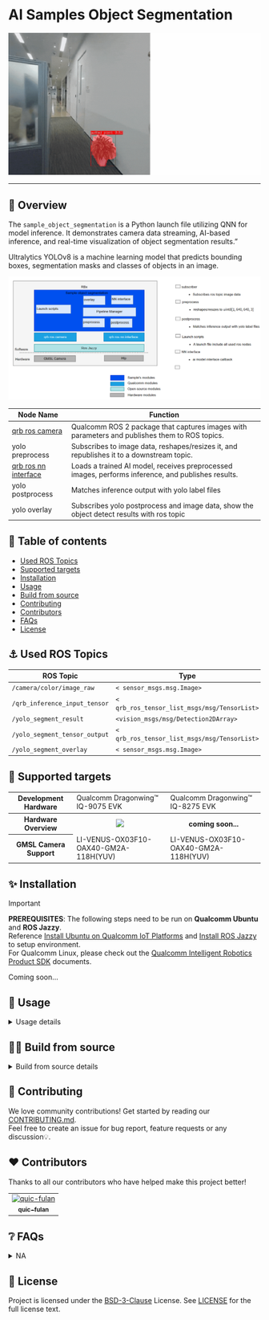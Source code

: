 

<div >
  <h1>AI Samples Object Segmentation</h1>
  <p align="center">
</div>

<img src="./resource/yolo-segment.gif" style="zoom:80%;" />

---

## 👋 Overview

The `sample_object_segmentation` is a Python launch file utilizing QNN for model inference. It demonstrates camera data streaming, AI-based inference, and real-time visualization of object segmentation results.”

Ultralytics YOLOv8 is a machine learning model that predicts bounding boxes, segmentation masks and classes of objects in an image.

![](./resource/pipeline.png)

| Node Name                                                    | Function                                                     |
| ------------------------------------------------------------ | ------------------------------------------------------------ |
| [qrb ros camera](https://github.com/qualcomm-qrb-ros/qrb_ros_camera) | Qualcomm ROS 2 package that captures images with parameters and publishes them to ROS topics. |
| yolo preprocess                                              | Subscribes to image data, reshapes/resizes it, and republishes it to a downstream topic. |
| [qrb ros nn interface](https://github.com/qualcomm-qrb-ros/qrb_ros_nn_inference) | Loads a trained AI model, receives preprocessed images, performs inference, and publishes results. |
| yolo postprocess                                             | Matches inference output with yolo label files               |
| yolo overlay                                                 | Subscribes yolo postprocess and image data, show the object detect results with ros topic |

## 🔎 Table of contents

  * [Used ROS Topics](#-used-ros-topics)
  * [Supported targets](#-supported-targets)
  * [Installation](#-installation)
  * [Usage](#-usage)
  * [Build from source](#-build-from-source)
  * [Contributing](#-contributing)
  * [Contributors](#%EF%B8%8F-contributors)
  * [FAQs](#-faqs)
  * [License](#-license)

## ⚓ Used ROS Topics 

| ROS Topic                      | Type                                          | Published By                     |
| ------------------------------ | --------------------------------------------- | -------------------------------- |
| `/camera/color/image_raw `     | `< sensor_msgs.msg.Image> `                   | `orbbec_camera `                 |
| `/qrb_inference_input_tensor ` | `< qrb_ros_tensor_list_msgs/msg/TensorList> ` | `yolo_preprocess_node `          |
| `/yolo_segment_result `        | `<vision_msgs/msg/Detection2DArray> `         | `nn_inference_node `             |
| `/yolo_segment_tensor_output ` | `< qrb_ros_tensor_list_msgs/msg/TensorList> ` | `yolo_segment_postprocess_node ` |
| `/yolo_segment_overlay `       | `< sensor_msgs.msg.Image> `                   | `yolo_segment_overlay_node `     |

## 🎯 Supported targets

<table >
  <tr>
    <th>Development Hardware</th>
     <td>Qualcomm Dragonwing™ IQ-9075 EVK</td>
     <td>Qualcomm Dragonwing™ IQ-8275 EVK</td>
  </tr>
  <tr>
    <th>Hardware Overview</th>
    <th><a href="https://www.qualcomm.com/products/internet-of-things/industrial-processors/iq9-series/iq-9075"><img src="https://s7d1.scene7.com/is/image/dmqualcommprod/dragonwing-IQ-9075-EVK?$QC_Responsive$&fmt=png-alpha" width="160"></a></th>
    <th>coming soon...</th>
  </tr>
  <tr>
    <th>GMSL Camera Support</th>
    <td>LI-VENUS-OX03F10-OAX40-GM2A-118H(YUV)</td>
    <td>LI-VENUS-OX03F10-OAX40-GM2A-118H(YUV)</td>
  </tr>
</table>





## ✨ Installation

> [!IMPORTANT]
> **PREREQUISITES**: The following steps need to be run on **Qualcomm Ubuntu** and **ROS Jazzy**.<br>
> Reference [Install Ubuntu on Qualcomm IoT Platforms](https://ubuntu.com/download/qualcomm-iot) and [Install ROS Jazzy](https://docs.ros.org/en/jazzy/index.html) to setup environment. <br>
> For Qualcomm Linux, please check out the [Qualcomm Intelligent Robotics Product SDK](https://docs.qualcomm.com/bundle/publicresource/topics/80-70018-265/introduction_1.html?vproduct=1601111740013072&version=1.4&facet=Qualcomm%20Intelligent%20Robotics%20Product%20(QIRP)%20SDK) documents.

Coming soon...

## 🚀 Usage

<details>
  <summary>Usage details</summary>

Download the yolo object segmentation model

Reference the [qrb_ros_tensor_process](https://github.com/qualcomm-qrb-ros/qrb_ros_tensor_process) README to build and download the yolo model

```
#when download yolo model , please using qnn_context_binary and device like bellow
 
python3 -m qai_hub_models.models.yolov8_seg.export --target-runtime qnn_context_binary  --device "QCS8275 (Proxy)"
```

Run the sample env on device


```bash
#Prepare the model and move to default model path
mkdir /opt/model/
mv coco8.yaml yolov8_seg_qcs9075.bin /opt/model/

source /opt/ros/jazzy/setup.bash

ros2 launch sample_sample_segmentation launch_with_qrb_ros_camera.py  
```

The output for these commands:

```
root@qcs8300-ride-sx:/root# ros2 launch sample_sample_segmentation launch_with_qrb_ros_camera.py
[INFO] [launch]: All log files can be found below /opt/.ros/log/1970-01-01-00-57-22-354131-qcs8300-ride-sx-57950
[INFO] [launch]: Default logging verbosity is set to INFO
[INFO] [component_container-1]: process started with pid [58040]
[component_container-1] [INFO] [0000003442.901772236] [yolo_node_container]: Load Library: /usr/lib/libqrb_ros_yolo_process_component.so
[component_container-1] [INFO] [0000003442.955868330] [yolo_node_container]: Found class: rclcpp_components::NodeFactoryTemplate<qrb_ros::yolo_process::YoloDetOverlayNode>
[component_container-1] [INFO] [0000003442.955984632] [yolo_node_container]: Instantiate class: rclcpp_components::NodeFactoryTemplate<qrb_ros::yolo_process::YoloDetOverlayNode>
[component_container-1] [INFO] [0000003442.978678955] [yolo_detection_overlay_node]: init done~
[INFO] [launch_ros.actions.load_composable_nodes]: Loaded node '/yolo_detection_overlay_node' in container '/yolo_node_container'
[component_container-1] [INFO] [0000003442.993816298] [yolo_node_container]: Found class: rclcpp_components::NodeFactoryTemplate<qrb_ros::yolo_process::YoloDetOverlayNode>
[component_container-1] [INFO] [0000003442.993910569] [yolo_node_container]: Found class: rclcpp_components::NodeFactoryTemplate<qrb_ros::yolo_process::YoloDetPostProcessNode>
[component_container-1] [INFO] [0000003442.993928850] [yolo_node_container]: Instantiate class: rclcpp_components::NodeFactoryTemplate<qrb_ros::yolo_process::YoloDetPostProcessNode>
[component_container-1] [INFO] [0000003443.004949215] [yolo_detection_postprocess_node]: label file path: /opt/coco8.yaml
[component_container-1] [INFO] [0000003443.005031298] [yolo_detection_postprocess_node]: iou_thres: 0.500000
[component_container-1] [INFO] [0000003443.005055725] [yolo_detection_postprocess_node]: score_thres: 0.700000
[component_container-1] YAML Exception: bad file: /opt/coco8.yaml
[component_container-1] [INFO] [0000003443.008653955] [yolo_detection_postprocess_node]: init done~
[INFO] [launch_ros.actions.load_composable_nodes]: Loaded node '/yolo_segmentation_postprocess_node' in container '/yolo_node_container'
[component_container-1] [INFO] [0000003443.024663017] [yolo_node_container]: Load Library: /usr/lib/libqrb_ros_inference_node.so
[component_container-1] [INFO] [0000003443.031113798] [yolo_node_container]: Found class: rclcpp_components::NodeFactoryTemplate<qrb_ros::nn_inference::QrbRosInferenceNode>
[component_container-1] [INFO] [0000003443.031221975] [yolo_node_container]: Instantiate class: rclcpp_components::NodeFactoryTemplate<qrb_ros::nn_inference::QrbRosInferenceNode>
[component_container-1] [QRB INFO] Loading model from binary file: /opt/model/ yolov8_seg_qcs9075.bin
[component_container-1]  <W> Initializing HtpProvider
[component_container-1] [QRB INFO] /usr/lib/libQnnHtp.so initialize successfully
[component_container-1] /prj/qct/webtech_scratch20/mlg_user_admin/qaisw_source_repo/rel/qairt-2.35.0/release/snpe_src/avante-tools/prebuilt/dsp/hexagon-sdk-5.4.0/ipc/fastrpc/rpcmem/src/rpcmem_android.c:38:dummy call to rpcmem_init, rpcmem APIs will be used from libxdsprpc
[component_container-1] [QRB INFO] Qnn device initialize successfully
[component_container-1]  <W> No usable logger handle was found
[component_container-1]  <W> Logs will be sent to the system's default channel
[component_container-1]  <W> No usable logger handle was found
[component_container-1]  <W> No usable logger handle was found
[component_container-1]  <W> Logs will be sent to the system's default channel
[component_container-1] [QRB INFO] Initialize Qnn graph from binary file successfully
[component_container-1] [INFO] [0000003443.381394996] [nn_inference_node]: Inference init successfully!
[INFO] [launch_ros.actions.load_composable_nodes]: Loaded node '/nn_inference_node' in container '/yolo_node_container'
[component_container-1] [INFO] [0000003443.399924527] [yolo_node_container]: Load Library: /usr/lib/libqrb_ros_cv_tensor_common_process_component.so
[component_container-1] [INFO] [0000003443.413261611] [yolo_node_container]: Found class: rclcpp_components::NodeFactoryTemplate<qrb_ros::cv_tensor_common_process::CvTensorCommonProcessNode>
[component_container-1] [INFO] [0000003443.413547809] [yolo_node_container]: Instantiate class: rclcpp_components::NodeFactoryTemplate<qrb_ros::cv_tensor_common_process::CvTensorCommonProcessNode>
[component_container-1] [INFO] [0000003443.466812861] [yolo_preprocess_node]: params list -> resoltuion: 640x640, tensor format: nhwc, dtype: float32, normalize: 1
[INFO] [launch_ros.actions.load_composable_nodes]: Loaded node '/yolo_preprocess_node' in container '/yolo_node_container'

```

Then you can check ROS topics with the name`/yolo_segment_overlay` in  rvize2

</details>

## 👨‍💻 Build from source

<details>
  <summary>Build from source details</summary>


Install dependencies

```
sudo apt install ros-jazzy-rclpy \
  ros-jazzy-sensor-msgs \
  ros-jazzy-std-msgs \
  ros-jazzy-cv-bridge \
  ros-jazzy-ament-index-python \
  ros-jazzy-qrb-ros-tensor-list-msgs \
  python3-opencv \
  python3-numpy \
  ros-jazzy-image-publisher \
  ros-jazzy-qrb-ros-nn-inference \
  ros-jazzy-qrb-ros-camera \
```

Download the source code and build with colcon

```bash
source /opt/ros/jazzy/setup.bash
git clone https://github.com/qualcomm-qrb-ros/qrb_ros_samples.git
cd ai_vision/sample_sample_segmentation
colcon build
```

Run and debug

```bash
source install/setup.bash
ros2 launch sample_sample_segmentation launch_with_qrb_ros_camera.py
```

</details>

## 🤝 Contributing

We love community contributions! Get started by reading our [CONTRIBUTING.md](CONTRIBUTING.md).<br>
Feel free to create an issue for bug report, feature requests or any discussion💡.

## ❤️ Contributors

Thanks to all our contributors who have helped make this project better!

<table>
  <tr>
    <td align="center"><a href="https://github.com/quic-fulan"><img src="https://avatars.githubusercontent.com/u/129727781?v=4" width="100" height="100" alt="quic-fulan"/><br /><sub><b>quic-fulan</b></sub></a></td>
  </tr>
</table>



## ❔ FAQs

<details>
<summary>NA</summary><br>
</details>



## 📜 License

Project is licensed under the [BSD-3-Clause](https://spdx.org/licenses/BSD-3-Clause.html) License. See [LICENSE](./LICENSE) for the full license text.